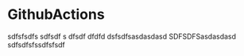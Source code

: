 # GithubActions
 
 sdfsfsdfs
sdfsdf s dfsdf dfdfd
dsfsdfsasdasdasd
SDFSDFSasdasdasd
sdfsdfsfssdfsfsdf

